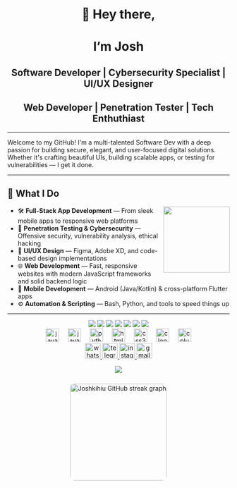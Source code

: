 <div align="center">
  <h1>👋 Hey there,</h1>
   <h1>I’m Josh</h1>
   <h2>Software Developer | Cybersecurity Specialist | UI/UX Designer </h2>
   <h2>Web Developer | Penetration Tester | Tech Enthuthiast</h2>
</div>

---
Welcome to my GitHub! I'm a multi-talented Software Dev with a deep passion for building secure, elegant, and user-focused digital solutions. Whether it's crafting beautiful UIs, building scalable apps, or testing for vulnerabilities — I get it done.

---
## 💼 What I Do
<img align="right" height="150" src="https://platform.vox.com/wp-content/uploads/sites/2/chorus/uploads/chorus_asset/file/18370644/hackers_white.gif?quality=90&strip=all&crop=21.875,0,56.25,100" />

- 🛠️ **Full-Stack App Development** — From sleek mobile apps to responsive web platforms
- 🔐 **Penetration Testing & Cybersecurity** — Offensive security, vulnerability analysis, ethical hacking
- 🎨 **UI/UX Design** — Figma, Adobe XD, and code-based design implementations
- 🌐 **Web Development** — Fast, responsive websites with modern JavaScript frameworks and solid backend logic
- 📱 **Mobile Development** — Android (Java/Kotlin) & cross-platform Flutter apps
- ⚙️ **Automation & Scripting** — Bash, Python, and tools to speed things up
  

---
<!--
<div align="center">
  <img src="https://github-readme-stats.vercel.app/api/top-langs?username=Ghost-ip&locale=en&hide_title=false&layout=compact&card_width=320&langs_count=5&theme=dracula&hide_border=false" height="150" alt="Ghost-ip languages graph" />
</div>
-->

<div align="center">
  <img src="https://img.shields.io/badge/Java-45%25-orange?style=for-the-badge&logo=java&logoColor=white" />
  <img src="https://img.shields.io/badge/JavaScript-20%25-yellow?style=for-the-badge&logo=javascript&logoColor=black" />
  <img src="https://img.shields.io/badge/Python-15%25-blue?style=for-the-badge&logo=python&logoColor=white" />
  <img src="https://img.shields.io/badge/HTML-10%25-e34c26?style=for-the-badge&logo=html5&logoColor=white" />
  <img src="https://img.shields.io/badge/CSS-5%25-264de4?style=for-the-badge&logo=css3&logoColor=white" />
  <img src="https://img.shields.io/badge/C-3%25-555555?style=for-the-badge&logo=c&logoColor=white" />
  <img src="https://img.shields.io/badge/C++-2%25-00599C?style=for-the-badge&logo=c%2B%2B&logoColor=white" />
</div>


<div align="center">
  <img src="https://cdn.jsdelivr.net/gh/devicons/devicon/icons/java/java-original.svg" height="30" alt="java logo" />
  <img width="12" />
  <img src="https://cdn.jsdelivr.net/gh/devicons/devicon/icons/javascript/javascript-original.svg" height="30" alt="javascript logo" />
  <img width="12" />
  <img src="https://cdn.jsdelivr.net/gh/devicons/devicon/icons/python/python-original.svg" height="30" alt="python logo" />
  <img width="12" />
  <img src="https://cdn.jsdelivr.net/gh/devicons/devicon/icons/html5/html5-original.svg" height="30" alt="html5 logo" />
  <img width="12" />
  <img src="https://cdn.jsdelivr.net/gh/devicons/devicon/icons/css3/css3-original.svg" height="30" alt="css3 logo" />
  <img width="12" />
  <img src="https://cdn.jsdelivr.net/gh/devicons/devicon/icons/c/c-original.svg" height="30" alt="c logo" />
  <img width="12" />
  <img src="https://cdn.jsdelivr.net/gh/devicons/devicon/icons/cplusplus/cplusplus-original.svg" height="30" alt="cplusplus logo" />
</div>


<div align="center">

  <a href="https://wa.me/qr/MPTDGSW4WDP3F1" target="_blank">
    <img src="https://img.shields.io/static/v1?message=WhatsApp&logo=whatsapp&label=&color=25D366&logoColor=white&labelColor=&style=for-the-badge" height="35" alt="whatsapp logo" />
  </a>

  <a href="https://t.me/KoolkidTopG" target="_blank">
    <img src="https://img.shields.io/static/v1?message=Telegram&logo=telegram&label=&color=26A5E4&logoColor=white&labelColor=&style=for-the-badge" height="35" alt="telegram logo" />
  </a>

  <a href="https://www.instagram.com/jo_sh_muh?igsh=MW90NTc0Y3RtcnJrdw==" target="_blank">
    <img src="https://img.shields.io/static/v1?message=Instagram&logo=instagram&label=&color=E4405F&logoColor=white&labelColor=&style=for-the-badge" height="35" alt="instagram logo" />
  </a>

  <a href="mailto:joshuamuhoro06@gmail.com" target="_blank">
    <img src="https://img.shields.io/static/v1?message=Gmail&logo=gmail&label=&color=D14836&logoColor=white&labelColor=&style=for-the-badge" height="35" alt="gmail logo" />
  </a>

</div>


</p> <p align="center"> <img src="https://github-readme-activity-graph.vercel.app/graph?username=Joshkihiu&theme=react-dark" /> </p>

<div align="center">
  <img
  src="https://github-readme-streak-stats-eight.vercel.app?user=Joshkihiu&theme=dark&mode=daily&hide_border=false&border_radius=8&date_format=j%20M%5B%20Y%5D"
  alt="Joshkihiu GitHub streak graph"
  height="220"
  style="border-radius: 10px; margin-top: 10px;"
  onerror="this.onerror=null; this.src='https://via.placeholder.com/400x220?text=Error+Loading+Streak+Stats';"
/>
</div>
